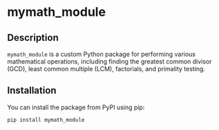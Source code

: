 # mymath_module

## Description

`mymath_module` is a custom Python package for performing various mathematical operations, including finding the greatest common divisor (GCD), least common multiple (LCM), factorials, and primality testing.

## Installation

You can install the package from PyPI using pip:

```bash
pip install mymath_module

